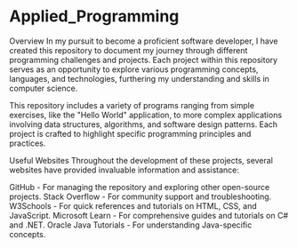 # Applied_Programming

Overview
In my pursuit to become a proficient software developer, I have created this repository to document my journey through different programming challenges and projects. Each project within this repository serves as an opportunity to explore various programming concepts, languages, and technologies, furthering my understanding and skills in computer science.

This repository includes a variety of programs ranging from simple exercises, like the "Hello World" application, to more complex applications involving data structures, algorithms, and software design patterns. Each project is crafted to highlight specific programming principles and practices.

Useful Websites
Throughout the development of these projects, several websites have provided invaluable information and assistance:

GitHub - For managing the repository and exploring other open-source projects.
Stack Overflow - For community support and troubleshooting.
W3Schools - For quick references and tutorials on HTML, CSS, and JavaScript.
Microsoft Learn - For comprehensive guides and tutorials on C# and .NET.
Oracle Java Tutorials - For understanding Java-specific concepts.
